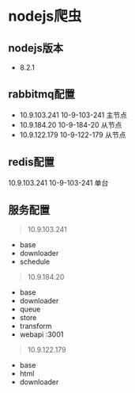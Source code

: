 # nodejs爬虫

## nodejs版本

- 8.2.1

## rabbitmq配置

- 10.9.103.241 10-9-103-241  主节点
- 10.9.184.20  10-9-184-20   从节点
- 10.9.122.179 10-9-122-179  从节点

## redis配置

10.9.103.241 10-9-103-241 单台

## 服务配置

> 10.9.103.241

- base
- downloader
- schedule

> 10.9.184.20

- base
- downloader
- queue
- store
- transform
- webapi :3001

> 10.9.122.179

- base
- html
- downloader

